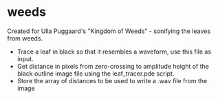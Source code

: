 # weeds

Created for Ulla Puggaard's "Kingdom of Weeds" - sonifying the leaves from weeds.
- Trace a leaf in black so that it resembles a waveform, use this file as input.
- Get distance in pixels from zero-crossing to amplitude height of the black outline image file using the leaf_tracer.pde script.
- Store the array of distances to be used to write a .wav file from the image
